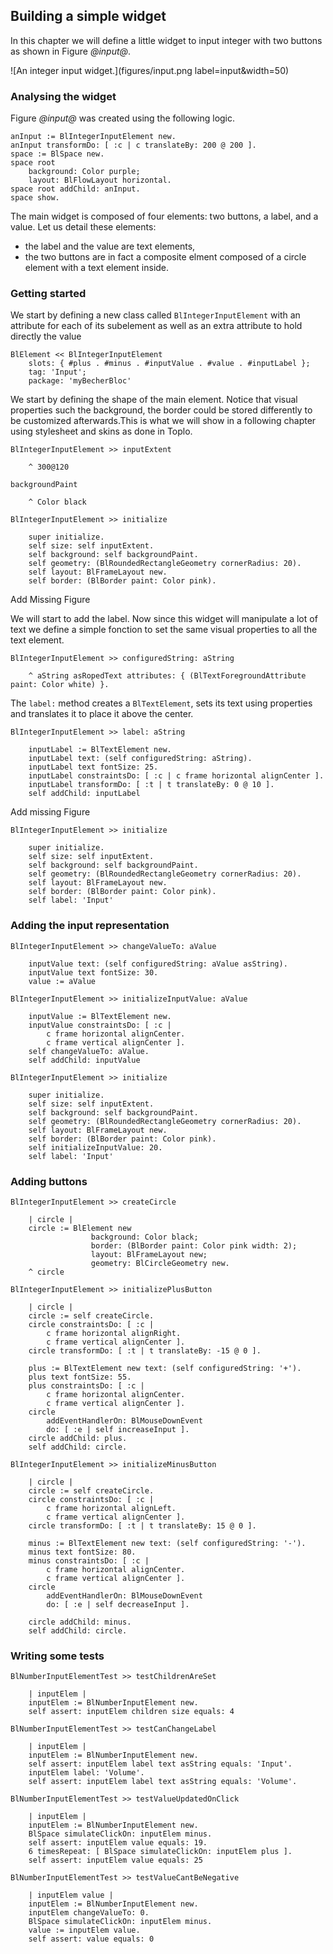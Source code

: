 ## Building a simple widget

In this chapter we will define a little widget to input integer with two buttons as shown in Figure *@input@*.


![An integer input widget.](figures/input.png label=input&width=50)

### Analysing the widget 

Figure *@input@* was created using the following logic. 
```
anInput := BlIntegerInputElement new.
anInput transformDo: [ :c | c translateBy: 200 @ 200 ].
space := BlSpace new.
space root
	background: Color purple;
	layout: BlFlowLayout horizontal.
space root addChild: anInput.
space show.
```

The main widget is composed of four elements: two buttons, a label,  and  a value.
Let us detail these elements: 
- the label and the value are text elements,
- the two buttons are in fact a composite elment composed of a circle element with a text element inside. 


### Getting started

We start by defining a new class called `BlIntegerInputElement` with an attribute for each of its subelement
as well as an extra attribute to hold directly the value

```
BlElement << BlIntegerInputElement
	slots: { #plus . #minus . #inputValue . #value . #inputLabel };
	tag: 'Input';
	package: 'myBecherBloc'
```

We start by defining the shape of the main element. Notice that visual properties such the background, the border could be stored differently to be customized afterwards.This is what we will show in a following chapter using stylesheet and skins as done in Toplo.

```
BlIntegerInputElement >> inputExtent 

	^ 300@120
```

```
backgroundPaint

	^ Color black
```


```
BlIntegerInputElement >> initialize

	super initialize.
	self size: self inputExtent.
	self background: self backgroundPaint.
	self geometry: (BlRoundedRectangleGeometry cornerRadius: 20).
	self layout: BlFrameLayout new.
	self border: (BlBorder paint: Color pink).
```


Add Missing Figure

We will start to add the label.
Now since this widget will manipulate a lot of text we define a simple fonction to 
set the same visual properties to all the text element. 

```
BlIntegerInputElement >> configuredString: aString

	^ aString asRopedText attributes: { (BlTextForegroundAttribute paint: Color white) }.
```	

The `label:` method creates a `BlTextElement`, sets its text using properties and translates it to place it above the center. 

```
BlIntegerInputElement >> label: aString

	inputLabel := BlTextElement new.
	inputLabel text: (self configuredString: aString).
	inputLabel text fontSize: 25.
	inputLabel constraintsDo: [ :c | c frame horizontal alignCenter ].
	inputLabel transformDo: [ :t | t translateBy: 0 @ 10 ].
	self addChild: inputLabel
```	

Add missing Figure


```
BlIntegerInputElement >> initialize

	super initialize.
	self size: self inputExtent.
	self background: self backgroundPaint.
	self geometry: (BlRoundedRectangleGeometry cornerRadius: 20).
	self layout: BlFrameLayout new.
	self border: (BlBorder paint: Color pink).
	self label: 'Input'
```


### Adding the input representation

```
BlIntegerInputElement >> changeValueTo: aValue

	inputValue text: (self configuredString: aValue asString).
	inputValue text fontSize: 30.
	value := aValue
```

```
BlIntegerInputElement >> initializeInputValue: aValue

	inputValue := BlTextElement new.
	inputValue constraintsDo: [ :c |
		c frame horizontal alignCenter.
		c frame vertical alignCenter ].
	self changeValueTo: aValue.
	self addChild: inputValue
```


```
BlIntegerInputElement >> initialize

	super initialize.
	self size: self inputExtent.
	self background: self backgroundPaint.
	self geometry: (BlRoundedRectangleGeometry cornerRadius: 20).
	self layout: BlFrameLayout new.
	self border: (BlBorder paint: Color pink).
	self initializeInputValue: 20.
	self label: 'Input'
```

### Adding buttons

```
BlIntegerInputElement >> createCircle

	| circle |
	circle := BlElement new
		          background: Color black;
		          border: (BlBorder paint: Color pink width: 2);
		          layout: BlFrameLayout new;
		          geometry: BlCircleGeometry new.
	^ circle
```

```
BlIntegerInputElement >> initializePlusButton

	| circle |
	circle := self createCircle.
	circle constraintsDo: [ :c |
		c frame horizontal alignRight.
		c frame vertical alignCenter ].
	circle transformDo: [ :t | t translateBy: -15 @ 0 ].

	plus := BlTextElement new text: (self configuredString: '+').
	plus text fontSize: 55.
	plus constraintsDo: [ :c |
		c frame horizontal alignCenter.
		c frame vertical alignCenter ].
	circle
		addEventHandlerOn: BlMouseDownEvent
		do: [ :e | self increaseInput ].
	circle addChild: plus.
	self addChild: circle.
```

```
BlIntegerInputElement >> initializeMinusButton

	| circle |
	circle := self createCircle.
	circle constraintsDo: [ :c |
		c frame horizontal alignLeft.
		c frame vertical alignCenter ].
	circle transformDo: [ :t | t translateBy: 15 @ 0 ].

	minus := BlTextElement new text: (self configuredString: '-').
	minus text fontSize: 80.
	minus constraintsDo: [ :c |
		c frame horizontal alignCenter.
		c frame vertical alignCenter ].
	circle
		addEventHandlerOn: BlMouseDownEvent
		do: [ :e | self decreaseInput ].

	circle addChild: minus.
	self addChild: circle.
```





### Writing some tests


```
BlNumberInputElementTest >> testChildrenAreSet

	| inputElem |
	inputElem := BlNumberInputElement new.
	self assert: inputElem children size equals: 4 
```

```
BlNumberInputElementTest >> testCanChangeLabel

	| inputElem |
	inputElem := BlNumberInputElement new.
	self assert: inputElem label text asString equals: 'Input'.
	inputElem label: 'Volume'.
	self assert: inputElem label text asString equals: 'Volume'.
```

```
BlNumberInputElementTest >> testValueUpdatedOnClick

	| inputElem |
	inputElem := BlNumberInputElement new.
	BlSpace simulateClickOn: inputElem minus.
	self assert: inputElem value equals: 19.
	6 timesRepeat: [ BlSpace simulateClickOn: inputElem plus ].
	self assert: inputElem value equals: 25
```

```
BlNumberInputElementTest >> testValueCantBeNegative

	| inputElem value |
	inputElem := BlNumberInputElement new.
	inputElem changeValueTo: 0.
	BlSpace simulateClickOn: inputElem minus.
	value := inputElem value. 
	self assert: value equals: 0
```